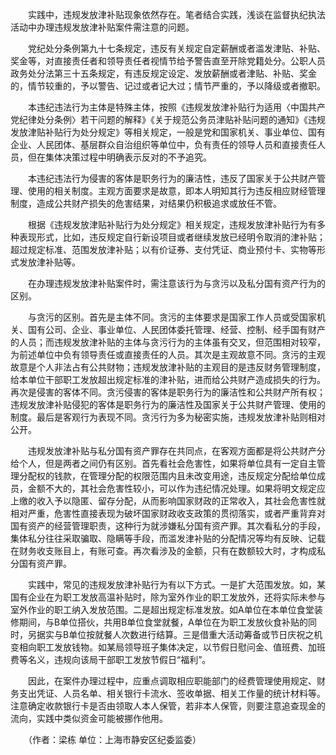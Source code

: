 　　实践中，违规发放津补贴现象依然存在。笔者结合实践，浅谈在监督执纪执法活动中办理违规发放津补贴案件需注意的问题。

　　党纪处分条例第九十七条规定，违反有关规定自定薪酬或者滥发津贴、补贴、奖金等，对直接责任者和领导责任者视情节给予警告直至开除党籍处分。公职人员政务处分法第三十五条规定，有违反规定设定、发放薪酬或者津贴、补贴、奖金的，情节较重的，予以警告、记过或者记大过；情节严重的，予以降级或者撤职。

　　本违纪违法行为主体是特殊主体，按照《违规发放津补贴行为适用〈中国共产党纪律处分条例〉若干问题的解释》《关于规范公务员津贴补贴问题的通知》《违规发放津贴补贴行为处分规定》等相关规定，一般是党和国家机关、事业单位、国有企业、人民团体、基层群众自治组织等单位中，负有责任的领导人员和直接责任人员，但在集体决策过程中明确表示反对的不予追究。

　　本违纪违法行为侵害的客体是职务行为的廉洁性，违反了国家关于公共财产管理、使用的相关制度。主观方面要求是故意，即本人明知其行为违反相应财经管理制度，造成公共财产损失的危害结果，对结果仍积极追求或放任不管。

　　根据《违规发放津贴补贴行为处分规定》相关规定，违规发放津补贴行为有多种表现形式，比如，违反规定自行新设项目或者继续发放已经明令取消的津补贴；超过规定标准、范围发放津补贴；以有价证券、支付凭证、商业预付卡、实物等形式发放津补贴等。

　　在办理违规发放津补贴案件时，需注意该行为与贪污以及私分国有资产行为的区别。

　　与贪污的区别。首先是主体不同。贪污的主体要求是国家工作人员或受国家机关、国有公司、企业、事业单位、人民团体委托管理、经营、控制、经手国有财产的人员；而违规发放津补贴的主体与贪污行为的主体虽有交叉，但范围相对较窄，为前述单位中负有领导责任或直接责任的人员。其次是主观故意不同。贪污的主观故意是个人非法占有公共财物；违规发放津补贴的主观目的是违反财务管理制度，给本单位干部职工发放超出规定标准的津补贴，进而给公共财产造成损失的行为。再次是侵害的客体不同。贪污侵害的客体是职务行为的廉洁性和公共财产所有权；违规发放津补贴侵犯的客体是职务行为的廉洁性及国家关于公共财产管理、使用的制度。最后是客观行为表现不同。贪污行为多为秘密实施，违规发放津补贴则相对公开。

　　违规发放津补贴与私分国有资产罪存在共同点，在客观方面都是将公共财产分给个人，但是两者之间仍有区别。首先看社会危害性，如果将单位具有一定自主管理分配权的钱款，在管理分配的权限范围内且未改变用途，违反规定分配给单位成员，金额不大的，其社会危害性较小，可以作为违纪情况处理。如果将明文规定应上缴的收入予以隐匿、留存分配，从而影响国家财政的正常收入，其社会危害性就相对严重，危害性直接表现为破坏国家财政收支政策的贯彻落实，或者严重背弃对国有资产的经营管理职责，这种行为就涉嫌私分国有资产罪。其次看私分的手段，集体私分往往采取骗取、隐瞒等手段，而滥发津补贴的分配情况等均有反映、记载在财务收支账目上，有账可查。再次看涉及的金额，只有在数额较大时，才构成私分国有资产罪。

　　实践中，常见的违规发放津补贴行为有以下方式。一是扩大范围发放。如，某国有企业在为职工发放高温补贴时，除为室外作业的职工发放外，还将实际未参与室外作业的职工纳入发放范围。二是超出规定标准发放。如A单位在本单位食堂装修期间，与B单位搭伙，共用B单位食堂就餐，A单位在为职工发放伙食补贴的同时，另据实与B单位按就餐人次数进行结算。三是借重大活动筹备或节日庆祝之机变相向职工发放钱物。如某局领导班子集体决定，以节假日慰问金、值班费、加班费等名义，违规向该局干部职工发放节假日“福利”。

　　因此，在案件办理过程中，应重点调取相应职能部门的经费管理使用规定、财务支出凭证、人员名单、相关银行卡流水、签收单据、相关工作量的统计材料等。注意确定收款银行卡是否由领取人本人保管，若非本人保管，则要注意追查现金的流向，实践中类似资金可能被挪作他用。

　　（作者：梁栋 单位：上海市静安区纪委监委）